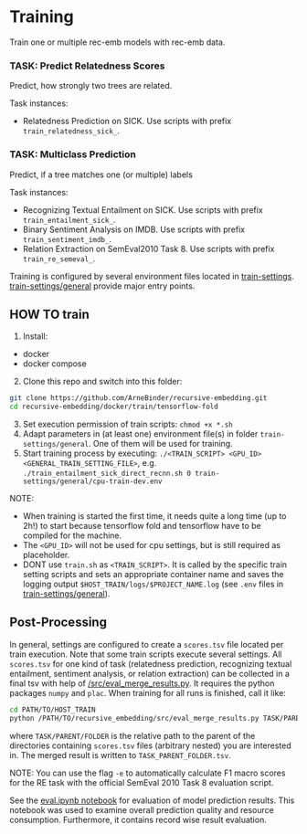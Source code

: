 # Training

Train one or multiple rec-emb models with rec-emb data.

### TASK: Predict Relatedness Scores

Predict, how strongly two trees are related.

Task instances:
 * Relatedness Prediction on SICK. Use scripts with prefix `train_relatedness_sick_`.

### TASK: Multiclass Prediction

Predict, if a tree matches one (or multiple) labels

Task instances:
 * Recognizing Textual Entailment on SICK. Use scripts with prefix `train_entailment_sick_`.
 * Binary Sentiment Analysis on IMDB. Use scripts with prefix `train_sentiment_imdb_`.
 * Relation Extraction on SemEval2010 Task 8. Use scripts with prefix `train_re_semeval_`.

Training is configured by several environment files located in
[train-settings](train-settings). [train-settings/general](train-settings/general)
provide major entry points.

## HOW TO train

1. Install:
 * docker
 * docker compose
2. Clone this repo and switch into this folder:
```bash
git clone https://github.com/ArneBinder/recursive-embedding.git
cd recursive-embedding/docker/train/tensorflow-fold
```
3. Set execution permission of train scripts: `chmod +x *.sh`
4. Adapt parameters in (at least one) environment file(s) in folder `train-settings/general`.
One of them will be used for training.
5. Start training process by executing: `./<TRAIN_SCRIPT> <GPU_ID> <GENERAL_TRAIN_SETTING_FILE>`,
e.g. `./train_entailment_sick_direct_recnn.sh 0 train-settings/general/cpu-train-dev.env`

NOTE:
 * When training is started the first time, it needs quite a long time (up to 2h!) to start
 because tensorflow fold and tensorflow have to be compiled for the machine.
 * The `<GPU_ID>` will not be used for cpu settings, but is still required as placeholder.
 * DONT use `train.sh` as `<TRAIN_SCRIPT>`. It is called by the specific train setting
 scripts and sets an appropriate container name and saves the logging output
 `$HOST_TRAIN/logs/$PROJECT_NAME.log` (see `.env` files in [train-settings/general](train-settings/general)).

## Post-Processing

In general, settings are configured to create a `scores.tsv` file located per train execution.
Note that some train scripts execute several settings. All `scores.tsv` for one kind of
task (relatedness prediction, recognizing textual entailment, sentiment analysis, or relation
extraction) can be collected in a final tsv with help of
[/src/eval_merge_results.py](/src/eval_merge_results.py). It requires the python packages
`numpy` and `plac`. When training for all runs is finished, call it like:

```bash
cd PATH/TO/HOST_TRAIN
python /PATH/TO/recursive_embedding/src/eval_merge_results.py TASK/PARENT/FOLDER
```
where `TASK/PARENT/FOLDER` is the relative path to the parent of the directories
containing `scores.tsv` files (arbitrary nested) you are interested in. The merged
result is written to `TASK_PARENT_FOLDER.tsv`.

NOTE: You can use the flag `-e` to automatically calculate F1 macro scores for
the RE task with the official SemEval 2010 Task 8 evaluation script.

See the [eval.ipynb notebook](../../../DT/experiments/eval.ipynb) for
evaluation of model prediction results. This notebook was used to examine
overall prediction quality and resource consumption. Furthermore, it
contains record wise result evaluation.


